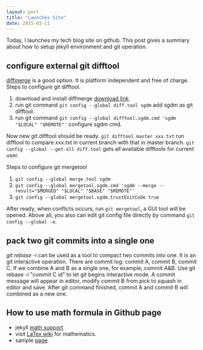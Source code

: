 ```yaml
---
layout: post
title: "Launches Site"
date: 2015-03-11
---
```


Today, I launches my tech blog site on github. This post gives a summary about 
how to setup jekyll environment and git operation.

## configure external git difftool

[diffmerge](http://sourcegear.com/diffmerge/index.html) is a good option. It is
platform independent and free of charge. Steps to configure git difftool.

1. download and install diffmerge [download link](http://sourcegear.com/diffmerge/index.html).
2. run git command `git config --global diff.tool sgdm` add sgdm as git difftool.
3. run git command `git config --global difftool.sgdm.cmd 'sgdm "$LOCAL" "$REMOTE"'` configure sgdm cmd.

Now new git difftool should be ready. `git difftool master xxx.txt` run difftool to compare xxx.txt in current 
branch with that in master branch. `git config --global --get-all diff.tool` gets all available difftools for 
current user.

Steps to configure git mergetool

1. `git config --global merge.tool sgdm`
2. `git config --global mergetool.sgdm.cmd 'sgdm --merge --result="$MERGED" "$LOCAL" "$BASE" "$REMOTE"'`
3. `git config --global mergetool.sgdm.trustExitCode true`

After ready, when conflicts occurs, run `git mergetool`, a GUI tool will be opened. Above all, you also can
edit git config file directly by command `git config --global -e`.

## pack two git commits into a single one

*git rebase -i* can be used as a tool to compact two commits into one. It is an git interactive operation.
There are commit log: commit A, commit B, commit C. If we combine A and B as a single one, for example, 
commit A&B. Use git rebase -i "commit C id" to let git begins interactive mode. A commit message will appear in
editor, modify commit B from pick to squash in editor and save. After git command finished, commit A and commit B
will combined as a new one.

## How to use math formula in Github page

- jekyll [math support](https://jekyllrb.com/docs/extras/#math-support)
- visit [LaTex wiki](https://en.wikibooks.org/wiki/LaTeX/Mathematics) for mathematics.
- sample [page](http://gastonsanchez.com/visually-enforced/opinion/2014/02/16/Mathjax-with-jekyll/)
